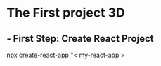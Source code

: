 <h1>The First project 3D</h1>
<h2>- First Step: Create React Project</h2> 
npx create-react-app "< my-react-app >
